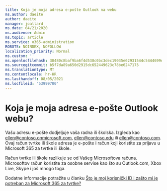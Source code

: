 ```yaml
---
title: Koja je moja adresa e-pošte Outlook na webu
ms.author: daeite
author: daeite
manager: joallard
ms.date: 04/21/2020
ms.audience: Admin
ms.topic: article
ms.service: o365-administration
ROBOTS: NOINDEX, NOFOLLOW
localization_priority: Normal
ms.custom: ''
ms.openlocfilehash: 38480c8baf9ba6f4d538c0bc3dec19035e62931544c5444699dab908f64d7f0f
ms.sourcegitcommit: b5f7da89a650d2915dc652449623c78be6247175
ms.translationtype: MT
ms.contentlocale: hr-HR
ms.lasthandoff: 08/05/2021
ms.locfileid: "53999700"
---
```

# <a name="what-is-my-email-address-in-outlook-on-the-web"></a>Koja je moja adresa e-pošte Outlook webu?

Vašu adresu e-pošte dodjeljuje vaša radna ili školska. Izgleda kao ellen@contoso.onmicrosoft.com, ellen@contoso.edu ili ellen@contoso.com. Ovaj račun tvrtke ili škole adresa je e-pošte i račun koji koristite za prijavu u Microsoft 365 za tvrtke ili škole.

Račun tvrtke ili škole razlikuje se od Vašeg Microsoftova računa. Microsoftov račun koristite za osobne servise kao što su Outlook.com, Xbox Live, Skype i još mnogo toga.

Dodatne informacije potražite u članku [Što je moj korisnički ID i zašto mi je potreban za Microsoft 365 za tvrtke?](https://support.office.com/article/37da662b-5da6-4b56-a091-2731b2ecc8b4)